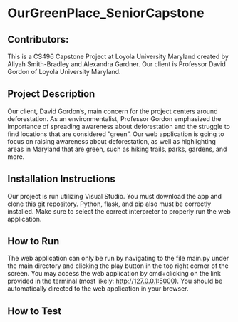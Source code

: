 # OurGreenPlace_SeniorCapstone

## Contributors: 
This is a CS496 Capstone Project at Loyola University Maryland created by Aliyah Smith-Bradley and Alexandra Gardner. Our client is Professor David Gordon of Loyola University Maryland.

## Project Description
Our client, David Gordon’s, main concern for the project centers around deforestation. As an environmentalist, Professor Gordon emphasized the importance of spreading awareness about deforestation and
the struggle to find locations that are considered ”green”. Our web application is going to focus on raising
awareness about deforestation, as well as highlighting areas in Maryland that are green, such as hiking trails,
parks, gardens, and more.

## Installation Instructions
Our project is run utilizing Visual Studio. You must download the app and clone this git repository. Python, flask, and pip also must be correctly installed. Make sure to select the correct interpreter to properly run the web application. 

## How to Run
The web application can only be run by navigating to the file main.py under the main directory and clicking the play button in the top right corner of the screen. You may access the web application by cmd+clicking on the link provided in the terminal (most likely: http://127.0.0.1:5000). You should be automatically directed to the web application in your browser.    

## How to Test

